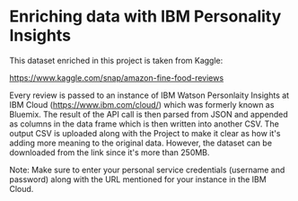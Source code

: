 # Enriching data with IBM Personality Insights
This dataset enriched in this project is taken from Kaggle:

https://www.kaggle.com/snap/amazon-fine-food-reviews

Every review is passed to an instance of IBM Watson Personlaity Insights at IBM Cloud (https://www.ibm.com/cloud/) which was
formerly known as Bluemix. The result of the API call is then parsed from JSON and appended as columns in the data frame which
is then written into another CSV. The output CSV is uploaded along with the Project to make it clear as how it's adding more 
meaning to the original data. However, the dataset can be downloaded from the link since it's more than 250MB.

Note: Make sure to enter your personal service credentials (username and password) along with the URL mentioned for your instance in the IBM Cloud. 
